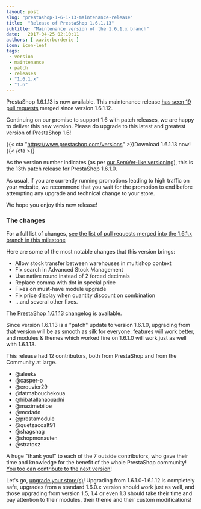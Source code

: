 ```yaml
---
layout: post
slug: "prestashop-1-6-1-13-maintenance-release"
title:  "Release of PrestaShop 1.6.1.13"
subtitle: "Maintenance version of the 1.6.1.x branch"
date:   2017-04-25 02:10:11
authors: [ xavierborderie ]
icon: icon-leaf
tags:
 - version
 - maintenance
 - patch
 - releases
 - "1.6.1.x"
 - "1.6"
---
```


PrestaShop 1.6.1.13 is now available. This maintenance release [has seen 19 pull requests](https://github.com/PrestaShop/PrestaShop/pulls?utf8=%E2%9C%93&q=is%3Apr%20is%3Amerged%20milestone%3A1.6.1.13) merged since version 1.6.1.12.

Continuing on our promise to support 1.6 with patch releases, we are happy to deliver this new version. Please do upgrade to this latest and greatest version of PrestaShop 1.6!

{{< cta "https://www.prestashop.com/versions" >}}Download 1.6.1.13 now!{{< /cta >}}

As the version number indicates (as per [our SemVer-like versioning](http://build.prestashop.com/news/a-more-semantic-versioning-scheme/)), this is the 13th patch release for PrestaShop 1.6.1.0.<br/>

As usual, if you are currently running promotions leading to high traffic on your website, we recommend that you wait for the promotion to end before attempting any upgrade and technical change to your store.

We hope you enjoy this new release!


### The changes

For a full list of changes, [see the list of pull requests merged into the 1.6.1.x branch in this milestone](https://github.com/PrestaShop/PrestaShop/pulls?utf8=%E2%9C%93&q=is%3Amerged%20milestone%3A1.6.1.13%20)

Here are some of the most notable changes that this version brings:

* Allow stock transfer between warehouses in multishop context
* Fix search in Advanced Stock Management
* Use native round instead of 2 forced decimals
* Replace comma with dot in special price
* Fixes on must-have module upgrade
* Fix price display when quantity discount on combination
* ...and several other fixes.


The [PrestaShop 1.6.1.13 changelog](https://www.prestashop.com/versions) is available.

Since version 1.6.1.13 is a "patch" update to version 1.6.1.0, upgrading from that version will be as smooth as silk for everyone: features will work better, and modules & themes which worked fine on 1.6.1.0 will work just as well with 1.6.1.13.

This release had 12 contributors, both from PrestaShop and from the Community at large. 

* @aleeks
* @casper-o
* @erouvier29
* @fatmabouchekoua
* @hibatallahaouadni 
* @maximebiloe 
* @mcdado 
* @prestamodule
* @quetzacoalt91
* @shagshag
* @shopmonauten
* @stratosz

A huge "thank you!" to each of the 7 outside contributors, who gave their time and knowledge for the benefit of the whole PrestaShop community! [You too can contribute to the next version](http://doc.prestashop.com/display/PS16/Contributing+code+to+PrestaShop)!

Let's go, [upgrade your store(s)](http://doc.prestashop.com/display/PS16/Updating+PrestaShop)! Upgrading from 1.6.1.0-1.6.1.12 is completely safe, upgrades from a standard 1.6.0.x version should work just as well, and those upgrading from version 1.5, 1.4 or even 1.3 should take their time and pay attention to their modules, their theme and their custom modifications!
